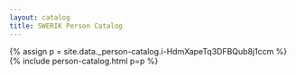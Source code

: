 ```yaml
---
layout: catalog
title: SWERIK Person Catalog
---
```

{% assign p = site.data._person-catalog.i-HdmXapeTq3DFBQub8j1ccm %}
{% include person-catalog.html p=p %}

